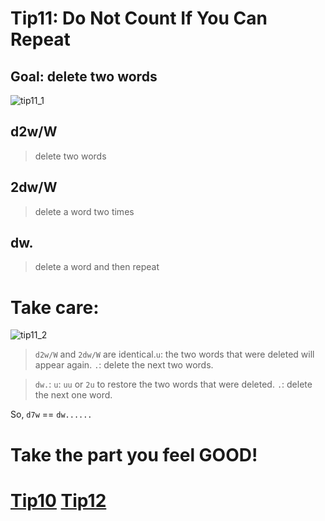 # Tip11: Do Not Count If You Can Repeat  
  
## Goal: delete two words  
![tip11_1](images/tip11_1.png)  
  
## d2w/W  
>delete two words  
  
## 2dw/W  
>delete a word two times  
  
## dw.  
>delete a word and then repeat  
  
# Take care:   
![tip11_2](images/tip11_2.png)  
>`d2w/W` and `2dw/W` are identical.`u`: the two words that were deleted will appear again. `.`: delete the next two words.  
  
>`dw.`: `u`: `uu` or `2u` to restore the two words that were deleted. `.`: delete the next one word.  
  
So, `d7w` == `dw......`  
  
# Take the part you feel GOOD!  
  
# [Tip10](tip10.md) [Tip12](tip12.md)
